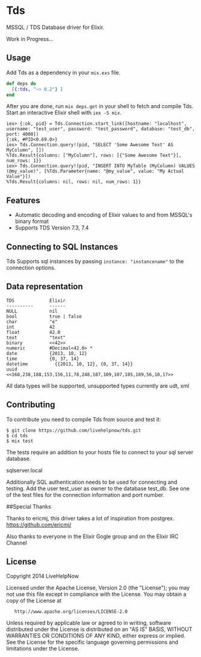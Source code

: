# Tds

MSSQL / TDS Database driver for Elixir.

Work in Progress... 

## Usage

Add Tds as a dependency in your `mix.exs` file.

```elixir
def deps do
  [{:tds, "~> 0.2"} ]
end
```

After you are done, run `mix deps.get` in your shell to fetch and compile Tds. Start an interactive Elixir shell with `iex -S mix`.

```iex
iex> {:ok, pid} = Tds.Connection.start_link([hostname: "localhost", username: "test_user", password: "test_password", database: "test_db", port: 4000])
{:ok, #PID<0.69.0>}
iex> Tds.Connection.query!(pid, "SELECT 'Some Awesome Text' AS MyColumn", [])
%Tds.Result{columns: ["MyColumn"], rows: [{"Some Awesome Text"}], num_rows: 1}}
iex> Tds.Connection.query!(pid, "INSERT INTO MyTable (MyColumn) VALUES (@my_value)", [%Tds.Parameter{name: "@my_value", value: "My Actual Value"}])
%Tds.Result{columns: nil, rows: nil, num_rows: 1}}
```

## Features

  * Automatic decoding and encoding of Elixir values to and from MSSQL's binary format
  * Supports TDS Version 7.3, 7.4

## Connecting to SQL Instances
Tds Supports sql instances by passing ```instance: "instancename"``` to the connection options. 



## Data representation

    TDS             Elixir
    ----------      ------
    NULL            nil
    bool            true | false
    char            "é"
    int             42
    float           42.0
    text            "text"
    binary          <<42>>
    numeric         #Decimal<42.0> *
    date            {2013, 10, 12}
    time            {0, 37, 14}
    datetime	      {{2013, 10, 12}, {0, 37, 14}}
    uuid            <<160,238,188,153,156,11,78,248,187,109,107,185,189,56,10,17>>

All data types will be supported, unsupported types currently are udt, xml

## Contributing

To contribute you need to compile Tds from source and test it:

```
$ git clone https://github.com/livehelpnow/tds.git
$ cd tds
$ mix test
```

The tests require an addition to your hosts file to connect to your sql server database.

<IP OF SQL SERVER>	sqlserver.local

Additionally SQL authentication needs to be used for connecting and testing. Add the user test_user as owner to the database test_db. See one of the test files for the connection information and port number.

##Special Thanks 

Thanks to ericmj, this driver takes a lot of inspiration from postgrex.
https://github.com/ericmj/


Also thanks to everyone in the Elixir Gogle group and on the Elixir IRC Channel


## License

   Copyright 2014 LiveHelpNow

   Licensed under the Apache License, Version 2.0 (the "License");
   you may not use this file except in compliance with the License.
   You may obtain a copy of the License at

       http://www.apache.org/licenses/LICENSE-2.0

   Unless required by applicable law or agreed to in writing, software
   distributed under the License is distributed on an "AS IS" BASIS,
   WITHOUT WARRANTIES OR CONDITIONS OF ANY KIND, either express or implied.
   See the License for the specific language governing permissions and
   limitations under the License.

